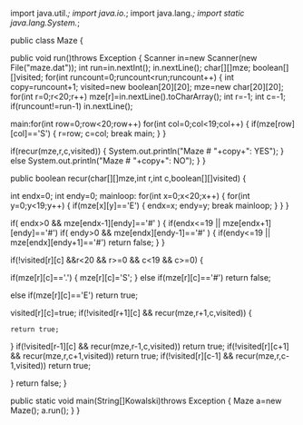 import java.util.*;
import java.io.*;
import java.lang.*;
import static java.lang.System.*;

public class Maze
{
 
 public void run()throws Exception
 {
  Scanner in=new Scanner(new File("maze.dat"));
  int run=in.nextInt();
  in.nextLine();
  char[][]mze;
  boolean[][]visited;
  for(int runcount=0;runcount<run;runcount++)
  {
   int copy=runcount+1;
   visited=new boolean[20][20];
   mze=new char[20][20];
   for(int r=0;r<20;r++)
    mze[r]=in.nextLine().toCharArray();
   int r=-1;
   int c=-1;
   if(runcount!=run-1)
   in.nextLine();

   
 main:for(int row=0;row<20;row++)
    for(int col=0;col<19;col++)
    {
     if(mze[row][col]=='S')
     {
      r=row;
      c=col;
      break main;
     }
    }

   if(recur(mze,r,c,visited))
   {
    System.out.println("Maze # "+copy+": YES");
   }
   else
    System.out.println("Maze # "+copy+": NO");
  }
 }
 
 public boolean recur(char[][]mze,int r,int c,boolean[][]visited)
 {
  
  int endx=0;
  int endy=0;
 mainloop: for(int x=0;x<20;x++)
    {
     for(int y=0;y<19;y++)
     {
      if(mze[x][y]=='E')
      {
       endx=x;
       endy=y;
       break mainloop;
      }
     }
    }
   
   if( endx>0 && mze[endx-1][endy]=='#' )
   {
    if(endx<=19 || mze[endx+1][endy]=='#')
        if( endy>0 && mze[endx][endy-1]=='#' )
        {
         if(endy<=19 || mze[endx][endy+1]=='#')
          return false;
        }
   }
  
  if(!visited[r][c] &&r<20 && r>=0 && c<19 && c>=0)
  {

   if(mze[r][c]=='.')
   {
    mze[r][c]='S';
   }
   else if(mze[r][c]=='#')
    return false;
   
  else if(mze[r][c]=='E')
    return true;
    
   visited[r][c]=true;
   if(!visited[r+1][c] && recur(mze,r+1,c,visited))
   {
    
    return true;
   }
   if(!visited[r-1][c] &&  recur(mze,r-1,c,visited)) return true;
   if(!visited[r][c+1] &&  recur(mze,r,c+1,visited))  return true;
   if(!visited[r][c-1] &&  recur(mze,r,c-1,visited)) return true;
    

  }
  return false;
 }
 
 public static void main(String[]Kowalski)throws Exception
 {
  Maze a=new Maze();
  a.run();
 }
}

